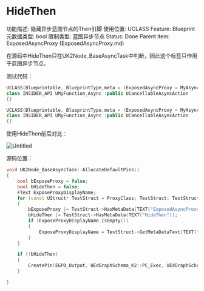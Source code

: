 # HideThen

功能描述: 隐藏异步蓝图节点的Then引脚
使用位置: UCLASS
Feature: Blueprint
元数据类型: bool
限制类型: 蓝图异步节点
Status: Done
Parent item: ExposedAsyncProxy (ExposedAsyncProxy.md)

在源码中HideThen只在UK2Node_BaseAsyncTask中判断，因此这个标签只作用于蓝图异步节点。

测试代码：

```cpp
UCLASS(Blueprintable, BlueprintType,meta = (ExposedAsyncProxy = MyAsyncObject))
class INSIDER_API UMyFunction_Async :public UCancellableAsyncAction
{}

UCLASS(Blueprintable, BlueprintType,meta = (ExposedAsyncProxy = MyAsyncObject,HideThen))
class INSIDER_API UMyFunction_Async :public UCancellableAsyncAction
{}
```

使用HideThen前后对比：

![Untitled](HideThen/Untitled.png)

源码位置：

```cpp
void UK2Node_BaseAsyncTask::AllocateDefaultPins()
{
	bool bExposeProxy = false;
	bool bHideThen = false;
	FText ExposeProxyDisplayName;
	for (const UStruct* TestStruct = ProxyClass; TestStruct; TestStruct = TestStruct->GetSuperStruct())
	{
		bExposeProxy |= TestStruct->HasMetaData(TEXT("ExposedAsyncProxy"));
		bHideThen |= TestStruct->HasMetaData(TEXT("HideThen"));
		if (ExposeProxyDisplayName.IsEmpty())
		{
			ExposeProxyDisplayName = TestStruct->GetMetaDataText(TEXT("ExposedAsyncProxy"));
		}
	}

	if (!bHideThen)
	{
		CreatePin(EGPD_Output, UEdGraphSchema_K2::PC_Exec, UEdGraphSchema_K2::PN_Then);
	}

}
```